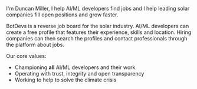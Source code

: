 I'm Duncan Miller, I help AI/ML developers find jobs and I help leading solar companies fill open positions and grow faster.

BotDevs is a reverse job board for the solar industry. AI/ML developers can create a free profile that features their experience, skills and location. Hiring companies can then search the profiles and contact professionals through the platform about jobs.

Our core values:

- Championing **all** AI/ML developers and their work
- Operating with trust, integrity and open transparency
- Working to help to solve the climate crisis
